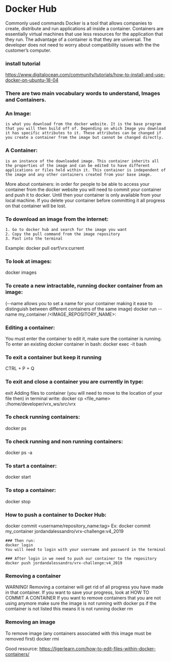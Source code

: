 # Docker Hub
Commonly used commands
Docker is a tool that allows companies to create, distribute and run applications all inside a container. Containers are essentially virtual machines that use less resources for the application that they run. The advantage of a container is that they are universal. The developer does not need to worry about compatibility issues with the the customer’s computer.

### install tutorial
https://www.digitalocean.com/community/tutorials/how-to-install-and-use-docker-on-ubuntu-18-04

### There are two main vocabulary words to understand, Images and Containers. 
### An Image: 
	is what you download from the docker website. It is the base program that you will then build off of. Depending on which Image you download it has specific attributes to it. These attributes can be changed if you create a container from the image but cannot be changed directly. 

### A Container: 
	is an instance of the downloaded image. This container inherits all the properties of the image and can be edited to have different applications or files held within it. This container is independent of the image and any other containers created from your base image.

More about containers: in order for people to be able to access your container from the docker website you will need to commit your container and push it to docker. Until then your container is only available from your local machine. If you delete your container before committing it all progress on that container will be lost.  

### To download an image from the internet:
	1. Go to docker hub and search for the image you want
	2. Copy the pull command from the image repository
	3. Past into the terminal
Example: docker pull osrf/vrx:current

### To look at images:
docker images

### To create a new intractable, running docker container from an image:
(--name allows you to set a name for your container making it ease to distinguish between different containers of the same image)
docker run --name my_container <USERNAME>/<IMAGE_REPOSITORY_NAME>:<TAG>

### Editing a container:
You must enter the container to edit it, make sure the container is running. To enter an existing docker container in bash:
docker exec -it <container name> bash 

### To exit a container but keep it running
CTRL + P + Q

### To exit and close a container you are currently in type:
exit
Adding files to container (you will need to move to the location of your file then) in terminal write: 
docker cp <file_name> <container ID>:/home/developer/vrx_ws/src/vrx


### To check running containers:
docker ps

### To check running and non running containers:
docker ps -a

### To start a container:
docker start <Container ID>

### To stop a container:
docker stop <Container ID>

### How to push a container to Docker Hub:
docker commit <Container ID> <username/repository_name:tag>
Ex: docker commit my_container jordandalessandro/vrx-challenge:v4_2019

	### Then run:
	docker login
	You will need to login with your username and password in the terminal

	### After login in we need to push our container to the repository
	docker push jordandalessandro/vrx-challenge:v4_2019


### Removing a container
WARNING! Removing a container will get rid of all progress you have made in that container.
If you want to save your progress, look at HOW TO COMMIT A CONTAINER
If you want to remove containers that you are not using anymore make sure the image is not running with docker ps if the comtainer is not listed this means it is not running
docker rm <Container ID>


### Removing an image
To remove image (any containers associated with this image must be removed first)
docker rmi <Image ID>

Good resource: https://ligerlearn.com/how-to-edit-files-within-docker-containers/

